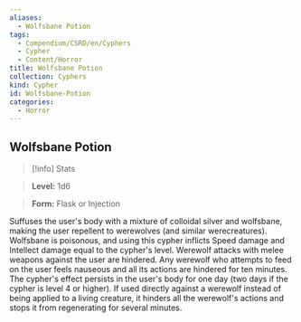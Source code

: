 ```yaml
---
aliases:
  - Wolfsbane Potion
tags:
  - Compendium/CSRD/en/Cyphers
  - Cypher
  - Content/Horror
title: Wolfsbane Potion
collection: Cyphers
kind: Cypher
id: Wolfsbane-Potion
categories:
  - Horror
---
```

## Wolfsbane Potion    
>[!info] Stats    
> **Level:** 1d6    
> **Form:** Flask or Injection  
    
Suffuses the user's body with a mixture of colloidal silver and wolfsbane, making the user repellent to werewolves (and similar werecreatures). Wolfsbane is poisonous, and using this cypher inflicts Speed damage and Intellect damage equal to the cypher's level. Werewolf attacks with melee weapons against the user are hindered. Any werewolf who attempts to feed on the user feels nauseous and all its actions are hindered for ten minutes. The cypher's effect persists in the user's body for one day (two days if the cypher is level 4 or higher). If used directly against a werewolf instead of being applied to a living creature, it hinders all the werewolf's actions and stops it from regenerating for several minutes.
